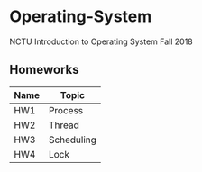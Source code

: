 # Operating-System
NCTU Introduction to Operating System Fall 2018



## Homeworks
|Name|Topic|
|---|---|
|HW1|Process|
|HW2|Thread|
|HW3|Scheduling|
|HW4|Lock|